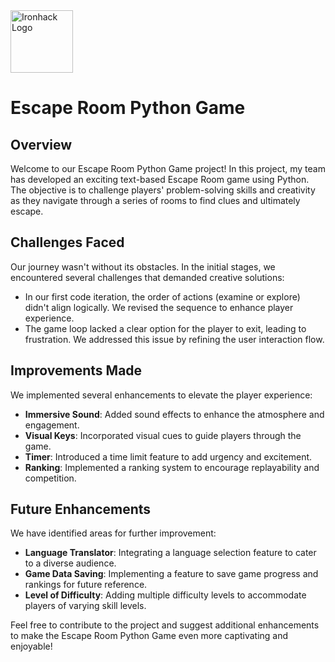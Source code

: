 <img src="https://bit.ly/2VnXWr2" alt="Ironhack Logo" width="100"/>

# Escape Room Python Game

## Overview

Welcome to our Escape Room Python Game project! In this project, my team has developed an exciting text-based Escape Room game using Python. The objective is to challenge players' problem-solving skills and creativity as they navigate through a series of rooms to find clues and ultimately escape.


## Challenges Faced

Our journey wasn't without its obstacles. In the initial stages, we encountered several challenges that demanded creative solutions:
- In our first code iteration, the order of actions (examine or explore) didn't align logically. We revised the sequence to enhance player experience.
- The game loop lacked a clear option for the player to exit, leading to frustration. We addressed this issue by refining the user interaction flow.

## Improvements Made

We implemented several enhancements to elevate the player experience:
- **Immersive Sound**: Added sound effects to enhance the atmosphere and engagement.
- **Visual Keys**: Incorporated visual cues to guide players through the game.
- **Timer**: Introduced a time limit feature to add urgency and excitement.
- **Ranking**: Implemented a ranking system to encourage replayability and competition.

## Future Enhancements

We have identified areas for further improvement:
- **Language Translator**: Integrating a language selection feature to cater to a diverse audience.
- **Game Data Saving**: Implementing a feature to save game progress and rankings for future reference.
- **Level of Difficulty**: Adding multiple difficulty levels to accommodate players of varying skill levels.

Feel free to contribute to the project and suggest additional enhancements to make the Escape Room Python Game even more captivating and enjoyable!

